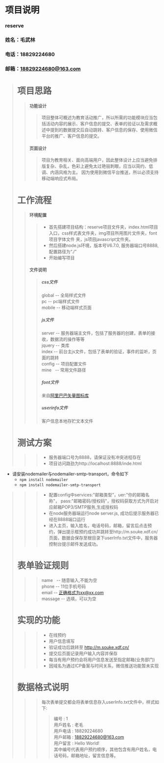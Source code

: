 #   项目说明
### reserve
### 姓名：毛武林
### 电话：18829224680
### 邮箱：18829224680@163.com
># 项目思路
>>#### 功能设计
>>>项目整体可概述为教育活动推广，所以所需的功能模块应当包括活动内容的展示、客户信息的提交、表单的验证以及需求概述中提到的数据提交后自动跳转、客户信息的保存、使用微信平台的推广、客户信息的提交。
>>#### 页面设计
>>>项目为教育相关、面向高端用户，因此整体设计上应当避免排版复杂、杂乱，色彩上避免太过艳丽刺眼，应当以简约、低调、内涵风格为主。
>>>因为使用到微信平台推送，所以必须支持移动端响应式布局。
># 工作流程
>>#### 环境配置
>>>* 首先搭建项目结构：reserve项目文件夹，index.html项目入口，css样式表文件夹，img项目所用图片文件夹，font项目字体文件 夹，js项目javascript文件夹。<br>
>>>* 然后搭建node.js环境，版本号V6.7.0, 服务器端口号8888, 配置路径为“./” <br>
>>>* 开始编写项目
>>#### 文件说明
>>>##### css文件
>>>global -- 全局样式文件<br>
>>>pc     -- pc端样式文件<br>
>>>mobile -- 移动端样式页面
>>>##### js文件
>>>server -- 服务器端主文件，包括了服务器的创建，表单的接收，数据流的操作等等<br>
>>>jquery -- 类库<br>
>>>index  -- 前台主js文件，包括了表单的验证，事件的监听，页面的跳转<br>
>>>config -- 项目配置文件<br>
>>>mine   -- 常用文件路径<br>
>>>##### font文件
>>>来自[阿里巴巴矢量图标库](http://www.iconfont.cn/)
>>>##### userinfo文件
>>>客户信息本地存贮文本文件
># 测试方案
>>>* 服务器端口号为8888，请保证没有冲突进程存在
>>>* 项目访问路劲为http://localhost:8888/inde.html
   * 请安装nodemailer与nodemailer-smtp-transport，命令如下
       * `npm install nodemailer`
       * `npm install nodemailer-smtp-transport` 
>>>* 配置config中services:"邮箱类型”，uer:"你的邮箱名称"， pass:"邮箱密码/授权码"，授权码获取方式为开启对应邮箱POP3/SMTP服务,生成授权码
>>>* 在node服务器端运行node server.js, 成功后提示服务器已经在8888端口运行
>>>* 进入主页，输入姓名，电话号码，邮箱，留言后点击预约，弹出提示框预约成功并跳转至http://m.souke.xdf.cn/ 页面，数据会保存至根目录下userInfo.txt文件中，服务器控制台提示邮件发送成功。
># 表单验证规则
>>> name    -- 随意输入,不能为空<br>
>>> phone   -- 11位手机号码<br>
>>> email   -- 正确格式为xx@xx.com<br>
>>> massage -- 选填，可以为空
># 实现的功能
>>>* 在线预约<br>
>>>* 用户信息填写<br>
>>>* 验证成功后跳转至 http://m.souke.xdf.cn/ <br>
>>>* 提交后页面记录用户输入内容并保存 <br>
>>>* 每当有用户预约会将用户信息发送至指定邮箱(业务部门)<br>
>>>* 因域名为通过ICP备案与时间关系，微信推送功能暂未实现
># 数据格式说明
>>> 每次表单提交都会将表单信息存入userInfo.txt文件中，样式如下:<br>
>>>> 编号 : 1 <br>
>>>> 用戶姓名 : 老毛 <br>
>>>> 用戶电话 : 18829224680 <br>
>>>> 用戶邮箱 : 18829224680@163.com <br>
>>>> 用户留言 : Hello World! <br>
>>> 其中编号代表用户预约顺序，其他包含有用户姓名，电话号码，邮箱地址，留言信息等。
 
